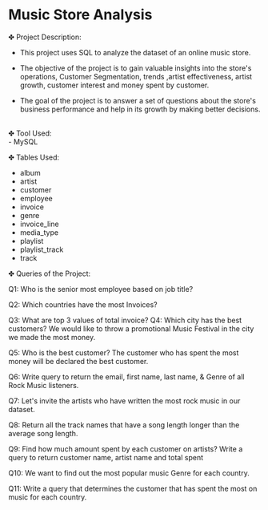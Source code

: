 # Music Store Analysis

✤ Project Description: <br>
- This project uses SQL to analyze the dataset of an online music store.

- The objective of the project is to gain valuable insights into the store's operations, Customer Segmentation, trends ,artist effectiveness, artist growth, customer interest and money spent by customer.<br>
- The goal of the project is to answer a set of questions about the store's business performance and help in its growth by making better decisions.

<br>
✤ Tool Used: <br>
- MySQL

✤ Tables Used:<br>
- album <br>
- artist<br>
- customer<br>
- employee<br>
- invoice<br>
- genre<br>
- invoice_line<br>
- media_type<br>
- playlist<br>
- playlist_track<br>
- track<br>

✤ Queries of the Project:<br>

Q1: Who is the senior most employee based on job title?

Q2: Which countries have the most Invoices?

Q3: What are top 3 values of total invoice? Q4: Which city has the best customers? We would like to throw a promotional Music Festival in the city we made the most money.

Q5: Who is the best customer? The customer who has spent the most money will be declared the best customer.

Q6: Write query to return the email, first name, last name, & Genre of all Rock Music listeners.

Q7: Let's invite the artists who have written the most rock music in our dataset.

Q8: Return all the track names that have a song length longer than the average song length.

Q9: Find how much amount spent by each customer on artists? Write a query to return customer name, artist name and total spent

Q10: We want to find out the most popular music Genre for each country.

Q11: Write a query that determines the customer that has spent the most on music for each country.
